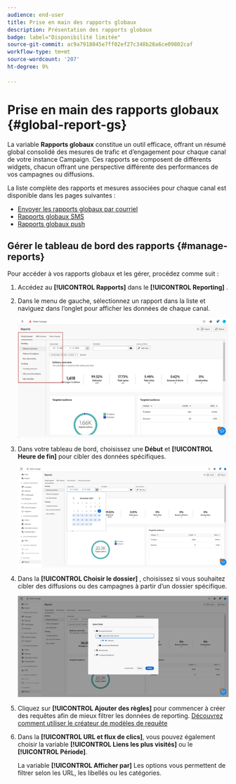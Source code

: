 ```yaml
---
audience: end-user
title: Prise en main des rapports globaux
description: Présentation des rapports globaux
badge: label="Disponibilité limitée"
source-git-commit: ac9a7918045e7ff02ef27c348b28a6ce09802caf
workflow-type: tm+mt
source-wordcount: '207'
ht-degree: 9%

---
```



# Prise en main des rapports globaux {#global-report-gs}

La variable **Rapports globaux** constitue un outil efficace, offrant un résumé global consolidé des mesures de trafic et d’engagement pour chaque canal de votre instance Campaign. Ces rapports se composent de différents widgets, chacun offrant une perspective différente des performances de vos campagnes ou diffusions.

La liste complète des rapports et mesures associées pour chaque canal est disponible dans les pages suivantes :

* [Envoyer les rapports globaux par courriel](global-report-email.md)
* [Rapports globaux SMS](global-report-sms.md)
* [Rapports globaux push](global-report-push.md)

## Gérer le tableau de bord des rapports {#manage-reports}

Pour accéder à vos rapports globaux et les gérer, procédez comme suit :

1. Accédez au **[!UICONTROL Rapports]** dans le **[!UICONTROL Reporting]** .

1. Dans le menu de gauche, sélectionnez un rapport dans la liste et naviguez dans l’onglet pour afficher les données de chaque canal.

   ![](assets/global_report_manage_3.png)

1. Dans votre tableau de bord, choisissez une **Début** et **[!UICONTROL Heure de fin]** pour cibler des données spécifiques.

   ![](assets/global_report_manage_1.png)

1. Dans la **[!UICONTROL Choisir le dossier]** , choisissez si vous souhaitez cibler des diffusions ou des campagnes à partir d’un dossier spécifique.

   ![](assets/global_report_manage_2.png)

1. Cliquez sur **[!UICONTROL Ajouter des règles]** pour commencer à créer des requêtes afin de mieux filtrer les données de reporting. [Découvrez comment utiliser le créateur de modèles de requête](../query/query-modeler-overview.md)

1. Dans la **[!UICONTROL URL et flux de clics]**, vous pouvez également choisir la variable **[!UICONTROL Liens les plus visités]** ou le **[!UICONTROL Période]**.

   La variable **[!UICONTROL Afficher par]** Les options vous permettent de filtrer selon les URL, les libellés ou les catégories.
